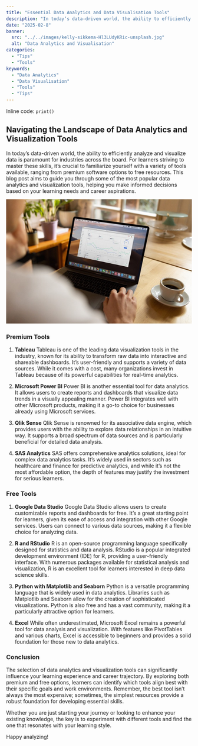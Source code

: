 ```yaml
---
title: "Essential Data Analytics and Data Visualisation Tools"
description: "In today’s data-driven world, the ability to efficiently analyze and visualize data is paramount for industries across the board"
date: "2025-02-8"
banner:
  src: "../../images/kelly-sikkema-Hl3LUdyKRic-unsplash.jpg"
  alt: "Data Analytics and Visualisation"
categories:
  - "Tips"
  - "Tools"
keywords:
  - "Data Analytics"
  - "Data Visualisation"
  - "Tools"
  - "Tips"
---
```


Inline code: `print()`

## Navigating the Landscape of Data Analytics and Visualization Tools

In today’s data-driven world, the ability to efficiently analyze and visualize data is paramount for industries across the board. For learners striving to master these skills, it’s crucial to familiarize yourself with a variety of tools available, ranging from premium software options to free resources. This blog post aims to guide you through some of the most popular data analytics and visualization tools, helping you make informed decisions based on your learning needs and career aspirations.

![Data Analytics and Data Visualization.](../../images/data-analytics.jpg)

### Premium Tools

1. **Tableau**
   Tableau is one of the leading data visualization tools in the industry, known for its ability to transform raw data into interactive and shareable dashboards. It’s user-friendly and supports a variety of data sources. While it comes with a cost, many organizations invest in Tableau because of its powerful capabilities for real-time analytics.

2. **Microsoft Power BI**
   Power BI is another essential tool for data analytics. It allows users to create reports and dashboards that visualize data trends in a visually appealing manner. Power BI integrates well with other Microsoft products, making it a go-to choice for businesses already using Microsoft services.

3. **Qlik Sense**
   Qlik Sense is renowned for its associative data engine, which provides users with the ability to explore data relationships in an intuitive way. It supports a broad spectrum of data sources and is particularly beneficial for detailed data analysis. 

4. **SAS Analytics**
   SAS offers comprehensive analytics solutions, ideal for complex data analytics tasks. It’s widely used in sectors such as healthcare and finance for predictive analytics, and while it’s not the most affordable option, the depth of features may justify the investment for serious learners.

### Free Tools

1. **Google Data Studio**
   Google Data Studio allows users to create customizable reports and dashboards for free. It’s a great starting point for learners, given its ease of access and integration with other Google services. Users can connect to various data sources, making it a flexible choice for analyzing data.

2. **R and RStudio**
   R is an open-source programming language specifically designed for statistics and data analysis. RStudio is a popular integrated development environment (IDE) for R, providing a user-friendly interface. With numerous packages available for statistical analysis and visualization, R is an excellent tool for learners interested in deep data science skills.

3. **Python with Matplotlib and Seaborn**
   Python is a versatile programming language that is widely used in data analytics. Libraries such as Matplotlib and Seaborn allow for the creation of sophisticated visualizations. Python is also free and has a vast community, making it a particularly attractive option for learners.

4. **Excel**
   While often underestimated, Microsoft Excel remains a powerful tool for data analysis and visualization. With features like PivotTables and various charts, Excel is accessible to beginners and provides a solid foundation for those new to data analytics.

### Conclusion

The selection of data analytics and visualization tools can significantly influence your learning experience and career trajectory. By exploring both premium and free options, learners can identify which tools align best with their specific goals and work environments. Remember, the best tool isn’t always the most expensive; sometimes, the simplest resources provide a robust foundation for developing essential skills.

Whether you are just starting your journey or looking to enhance your existing knowledge, the key is to experiment with different tools and find the one that resonates with your learning style. 

Happy analyzing!